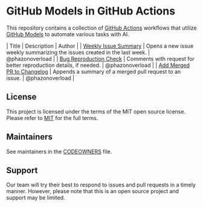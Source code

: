 # GitHub Models in GitHub Actions

This repository contains a collection of [GitHub Actions](https://github.com/features/actions) workflows that utilize [GitHub Models](https://docs.github.com/en/github-models) to automate various tasks with AI.

| Title | Description | Author |
| [Weekly Issue Summary](/workflows/weekly-issue-summary/weekly-issue-summary.yml) | Opens a new issue weekly summarizing the issues created in the last week. | @phazonoverload |
| [Bug Reproduction Check](/workflows/bug-reproduction-check/bug-reproduction-check.yml) | Comments with request for better reproduction details, if needed. | @phazonoverload |
| [Add Merged PR to Changelog](/workflows/add-merged-pr-to-changelog/add-merged-pr-to-changelog.yml) | Appends a summary of a merged pull request to an issue. | @phazonoverload |

## License 

This project is licensed under the terms of the MIT open source license. Please refer to [MIT](./LICENSE) for the full terms.

## Maintainers 

See maintainers in the [CODEOWNERS](https://github.com/github-samples/models-in-actions/blob/main/.github/CODEOWNERS) file.

## Support

Our team will try their best to respond to issues and pull requests in a timely manner. However, please note that this is an open source project and support may be limited.